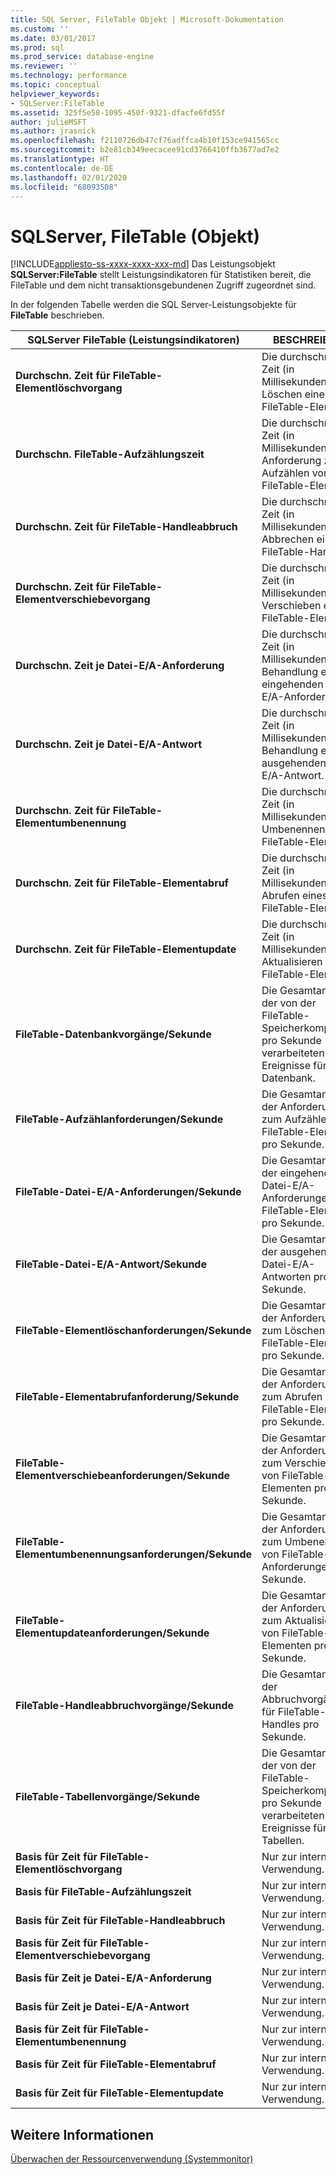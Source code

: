 ```yaml
---
title: SQL Server, FileTable Objekt | Microsoft-Dokumentation
ms.custom: ''
ms.date: 03/01/2017
ms.prod: sql
ms.prod_service: database-engine
ms.reviewer: ''
ms.technology: performance
ms.topic: conceptual
helpviewer_keywords:
- SQLServer:FileTable
ms.assetid: 325f5e58-1095-450f-9321-dfacfe6fd55f
author: julieMSFT
ms.author: jrasnick
ms.openlocfilehash: f2110726db47cf76adffca4b10f153ce941565cc
ms.sourcegitcommit: b2e81cb349eecacee91cd3766410ffb3677ad7e2
ms.translationtype: HT
ms.contentlocale: de-DE
ms.lasthandoff: 02/01/2020
ms.locfileid: "68093508"
---
```

# <a name="sql-server-filetable-object"></a>SQLServer, FileTable (Objekt)
[!INCLUDE[appliesto-ss-xxxx-xxxx-xxx-md](../../includes/appliesto-ss-xxxx-xxxx-xxx-md.md)]
Das Leistungsobjekt **SQLServer:FileTable** stellt Leistungsindikatoren für Statistiken bereit, die FileTable und dem nicht transaktionsgebundenen Zugriff zugeordnet sind.

In der folgenden Tabelle werden die SQL Server-Leistungsobjekte für **FileTable** beschrieben.

|**SQLServer FileTable (Leistungsindikatoren)**|BESCHREIBUNG|  
|-------------|-----------------|  
|**Durchschn. Zeit für FileTable-Elementlöschvorgang**|Die durchschnittliche Zeit (in Millisekunden) zum Löschen eines FileTable-Elements.|
|**Durchschn. FileTable-Aufzählungszeit**|Die durchschnittliche Zeit (in Millisekunden) einer Anforderung zum Aufzählen von FileTable-Elementen.|
|**Durchschn. Zeit für FileTable-Handleabbruch**|Die durchschnittliche Zeit (in Millisekunden) zum Abbrechen eines FileTable-Handles.|
|**Durchschn. Zeit für FileTable-Elementverschiebevorgang**|Die durchschnittliche Zeit (in Millisekunden) zum Verschieben eines FileTable-Elements.|
|**Durchschn. Zeit je Datei-E/A-Anforderung**|Die durchschnittliche Zeit (in Millisekunden) zur Behandlung einer eingehenden Datei-E/A-Anforderung.|
|**Durchschn. Zeit je Datei-E/A-Antwort**|Die durchschnittliche Zeit (in Millisekunden) zur Behandlung einer ausgehenden Datei-E/A-Antwort.|
|**Durchschn. Zeit für FileTable-Elementumbenennung**|Die durchschnittliche Zeit (in Millisekunden) zum Umbenennen eines FileTable-Elements.|
|**Durchschn. Zeit für FileTable-Elementabruf**|Die durchschnittliche Zeit (in Millisekunden) zum Abrufen eines FileTable-Elements.|
|**Durchschn. Zeit für FileTable-Elementupdate**|Die durchschnittliche Zeit (in Millisekunden) zum Aktualisieren eines FileTable-Elements.|
|**FileTable-Datenbankvorgänge/Sekunde**|Die Gesamtanzahl der von der FileTable-Speicherkomponente pro Sekunde verarbeiteten Ereignisse für die Datenbank.|
|**FileTable-Aufzählanforderungen/Sekunde**|Die Gesamtanzahl der Anforderungen zum Aufzählen von FileTable-Elementen pro Sekunde.|
|**FileTable-Datei-E/A-Anforderungen/Sekunde**|Die Gesamtanzahl der eingehenden Datei-E/A-Anforderungen für FileTable-Elemente pro Sekunde.|
|**FileTable-Datei-E/A-Antwort/Sekunde**|Die Gesamtanzahl der ausgehenden Datei-E/A-Antworten pro Sekunde.|
|**FileTable-Elementlöschanforderungen/Sekunde**|Die Gesamtanzahl der Anforderungen zum Löschen von FileTable-Elementen pro Sekunde.|
|**FileTable-Elementabrufanforderung/Sekunde**|Die Gesamtanzahl der Anforderungen zum Abrufen von FileTable-Elementen pro Sekunde.|
|**FileTable-Elementverschiebeanforderungen/Sekunde**|Die Gesamtanzahl der Anforderungen zum Verschieben von FileTable-Elementen pro Sekunde.|
|**FileTable-Elementumbenennungsanforderungen/Sekunde**|Die Gesamtanzahl der Anforderungen zum Umbenennen von FileTable-Anforderungen pro Sekunde.|
|**FileTable-Elementupdateanforderungen/Sekunde**|Die Gesamtanzahl der Anforderungen zum Aktualisieren von FileTable-Elementen pro Sekunde.|
|**FileTable-Handleabbruchvorgänge/Sekunde**|Die Gesamtanzahl der Abbruchvorgänge für FileTable-Handles pro Sekunde.|
|**FileTable-Tabellenvorgänge/Sekunde**|Die Gesamtanzahl der von der FileTable-Speicherkomponente pro Sekunde verarbeiteten Ereignisse für Tabellen.|
|**Basis für Zeit für FileTable-Elementlöschvorgang**|Nur zur internen Verwendung.|
|**Basis für FileTable-Aufzählungszeit**|Nur zur internen Verwendung.|
|**Basis für Zeit für FileTable-Handleabbruch**|Nur zur internen Verwendung.|
|**Basis für Zeit für FileTable-Elementverschiebevorgang**|Nur zur internen Verwendung.|
|**Basis für Zeit je Datei-E/A-Anforderung**|Nur zur internen Verwendung.|
|**Basis für Zeit je Datei-E/A-Antwort**|Nur zur internen Verwendung.|
|**Basis für Zeit für FileTable-Elementumbenennung**|Nur zur internen Verwendung.|
|**Basis für Zeit für FileTable-Elementabruf**|Nur zur internen Verwendung.|
|**Basis für Zeit für FileTable-Elementupdate**|Nur zur internen Verwendung.| 
 
## <a name="see-also"></a>Weitere Informationen  
[Überwachen der Ressourcenverwendung (Systemmonitor)](../../relational-databases/performance-monitor/monitor-resource-usage-system-monitor.md)
